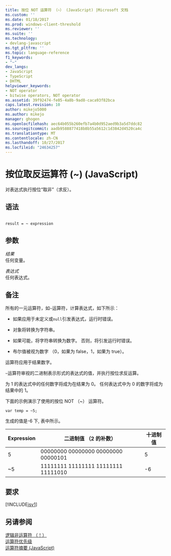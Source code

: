 ```yaml
---
title: 按位 NOT 运算符 （~） (JavaScript) |Microsoft 文档
ms.custom: ''
ms.date: 01/18/2017
ms.prod: windows-client-threshold
ms.reviewer: ''
ms.suite: ''
ms.technology:
- devlang-javascript
ms.tgt_pltfrm: ''
ms.topic: language-reference
f1_keywords:
- "~"
dev_langs:
- JavaScript
- TypeScript
- DHTML
helpviewer_keywords:
- NOT operator
- bitwise operators, NOT operator
ms.assetid: 39f92474-fe05-4a8b-9ad8-caca93f82bca
caps.latest.revision: 10
author: mikejo5000
ms.author: mikejo
manager: ghogen
ms.openlocfilehash: aec64b055b260efb7a4b0d952aed9b3a5d7ddc82
ms.sourcegitcommit: aadb9588877418b8b55a5612c1d3842d4520ca4c
ms.translationtype: MT
ms.contentlocale: zh-CN
ms.lasthandoff: 10/27/2017
ms.locfileid: "24634257"
---
```

# <a name="bitwise-not-operator--javascript"></a>按位取反运算符 (~) (JavaScript)
对表达式执行按位“取非”（求反）。  
  
## <a name="syntax"></a>语法  
  
```  
  
result = ~ expression  
```  
  
## <a name="parameters"></a>参数  
 *结果*  
 任何变量。  
  
 *表达式*  
 任何表达式。  
  
## <a name="remarks"></a>备注  
 所有的一元运算符，如`~`运算符，计算表达式，如下所示：  
  
-   如果应用于未定义或`null`引发表达式，运行时错误。  
  
-   对象将转换为字符串。  
  
-   如果可能，将字符串转换为数字。 否则，将引发运行时错误。  
  
-   布尔值被视为数字 （0，如果为 false，1，如果为 true）。  
  
 运算符应用于结果数字。  
  
 `~`运算符审视的二进制表示形式的表达式的值，并执行按位求反运算。  
  
 为 1 的表达式中的任何数字将成为在结果为 0。 任何表达式中为 0 的数字将成为结果中的 1。  
  
 下面的示例演示了使用的按位 NOT （~） 运算符。  
  
```  
var temp = ~5;  
```  
  
 生成的值是-6 下, 表中所示。  
  
|Expression|二进制值 （2 的补数）|十进制值|  
|----------------|---------------------------------------|-------------------|  
|5|00000000 00000000 00000000 00000101|5|  
|~5|11111111 11111111 11111111 11111010|-6|  
  
## <a name="requirements"></a>要求  
 [!INCLUDE[jsv1](../../javascript/misc/includes/jsv1-md.md)]  
  
## <a name="see-also"></a>另请参阅  
 [逻辑非运算符 （！）](../../javascript/reference/logical-not-operator-decrement-exclpt-javascript.md)   
 [运算符优先级](../../javascript/operator-subtractprecedence-javascript.md)   
 [运算符摘要 (JavaScript)](../../javascript/misc/operator-subtractsummary-javascript.md)
